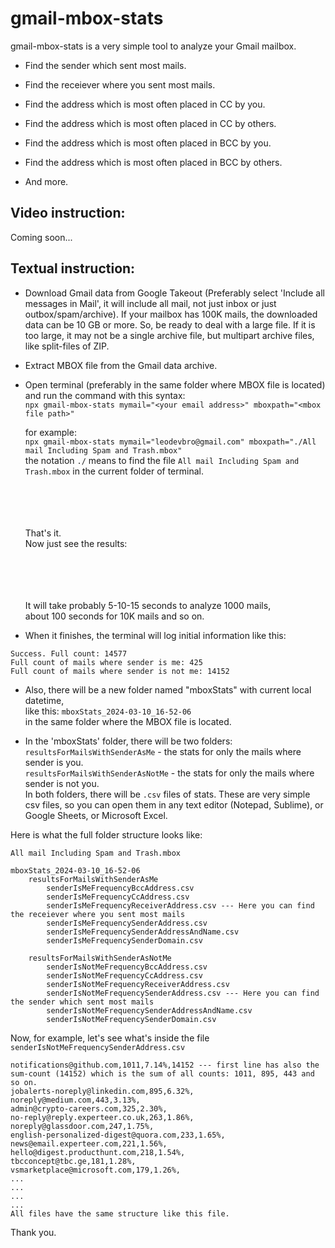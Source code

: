 # gmail-mbox-stats

gmail-mbox-stats is a very simple tool to analyze your Gmail mailbox.

- Find the sender which sent most mails.
- Find the receiever where you sent most mails.

- Find the address which is most often placed in CC by you.
- Find the address which is most often placed in CC by others.

- Find the address which is most often placed in BCC by you.
- Find the address which is most often placed in BCC by others.

- And more.

## Video instruction:

Coming soon...

## Textual instruction:

- Download Gmail data from Google Takeout (Preferably select 'Include all messages in Mail', it will include all mail, not just inbox or just outbox/spam/archive). If your mailbox has 100K mails, the downloaded data can be 10 GB or more. So, be ready to deal with a large file. If it is too large, it may not be a single archive file, but multipart archive files, like split-files of ZIP.

- Extract MBOX file from the Gmail data archive.

- Open terminal (preferably in the same folder where MBOX file is located) and run the command with this syntax:<br />
  `npx gmail-mbox-stats mymail="<your email address>" mboxpath="<mbox file path>"`

  for example:<br />
  `npx gmail-mbox-stats mymail="leodevbro@gmail.com" mboxpath="./All mail Including Spam and Trash.mbox"`<br />
  the notation `./` means to find the file `All mail Including Spam and Trash.mbox` in the current folder of terminal.

  <br />
  <br />
  <br />
  <br />
  That's it.<br />
  Now just see the results:
  <br />
  <br />
  <br />
  <br />
  <br />

  It will take probably 5-10-15 seconds to analyze 1000 mails,<br />
  about 100 seconds for 10K mails and so on.<br />

- When it finishes, the terminal will log initial information like this:

```
Success. Full count: 14577
Full count of mails where sender is me: 425
Full count of mails where sender is not me: 14152
```

- Also, there will be a new folder named "mboxStats" with current local datetime, <br />
  like this: `mboxStats_2024-03-10_16-52-06`<br />
  in the same folder where the MBOX file is located.<br />

- In the 'mboxStats' folder, there will be two folders:<br />
  `resultsForMailsWithSenderAsMe` - the stats for only the mails where sender is you.<br />
  `resultsForMailsWithSenderAsNotMe` - the stats for only the mails where sender is not you.<br />
  In both folders, there will be `.csv` files of stats. These are very simple csv files, so you can open them in any text editor (Notepad, Sublime), or Google Sheets, or Microsoft Excel.

Here is what the full folder structure looks like:

```
All mail Including Spam and Trash.mbox

mboxStats_2024-03-10_16-52-06
    resultsForMailsWithSenderAsMe
        senderIsMeFrequencyBccAddress.csv
        senderIsMeFrequencyCcAddress.csv
        senderIsMeFrequencyReceiverAddress.csv --- Here you can find the receiever where you sent most mails
        senderIsMeFrequencySenderAddress.csv
        senderIsMeFrequencySenderAddressAndName.csv
        senderIsMeFrequencySenderDomain.csv

    resultsForMailsWithSenderAsNotMe
        senderIsNotMeFrequencyBccAddress.csv
        senderIsNotMeFrequencyCcAddress.csv
        senderIsNotMeFrequencyReceiverAddress.csv
        senderIsNotMeFrequencySenderAddress.csv --- Here you can find the sender which sent most mails
        senderIsNotMeFrequencySenderAddressAndName.csv
        senderIsNotMeFrequencySenderDomain.csv

```

Now, for example, let's see what's inside the file `senderIsNotMeFrequencySenderAddress.csv`

```
notifications@github.com,1011,7.14%,14152 --- first line has also the sum-count (14152) which is the sum of all counts: 1011, 895, 443 and so on.
jobalerts-noreply@linkedin.com,895,6.32%,
noreply@medium.com,443,3.13%,
admin@crypto-careers.com,325,2.30%,
no-reply@reply.experteer.co.uk,263,1.86%,
noreply@glassdoor.com,247,1.75%,
english-personalized-digest@quora.com,233,1.65%,
news@email.experteer.com,221,1.56%,
hello@digest.producthunt.com,218,1.54%,
tbcconcept@tbc.ge,181,1.28%,
vsmarketplace@microsoft.com,179,1.26%,
...
...
...
...
All files have the same structure like this file.
```

Thank you.
